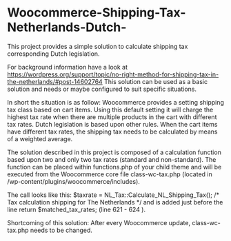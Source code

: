 # Woocommerce-Shipping-Tax-Netherlands-Dutch-
This project provides a simple solution to calculate shipping tax corresponding Dutch legislation.

For background information have a look at https://wordpress.org/support/topic/no-right-method-for-shipping-tax-in-the-netherlands/#post-14602764
This solution can be used as a basic solution and needs or maybe configured to suit specific situations.

In short the situation is as follow:
Woocommerce provides a setting shipping tax class based on cart items. Using this default setting it will charge the highest tax rate when there are multiple products in the cart with different tax rates. 
Dutch legislation is based upon other rules. When the cart items have different tax rates, the shipping tax needs to be calculated by means of a weighted average. 

The solution described in this project is composed of a calculation function based upon two and only two tax rates (standard and non-standard). 
The function can be placed within functions.php of your child theme and will be executed from the Woocommerce core file class-wc-tax.php (located in /wp-content/plugins/woocommerce/includes).

The call looks like this: $taxrate = NL_Tax::Calculate_NL_Shipping_Tax();  /* Tax calculation shipping for The Netherlands */ and is added just before the line
return $matched_tax_rates; (line 621 - 624 ).

Shortcoming of this solution: After every Woocommerce update, class-wc-tax.php needs to be changed.
